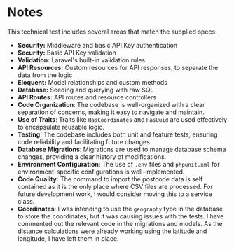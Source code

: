 # Notes

This technical test includes several areas that match the supplied specs:
- **Security:** Middleware and basic API Key authentication
- **Security:** Basic API Key validation
- **Validation:** Laravel's built-in validation rules
- **API Resources:** Custom resources for API responses, to separate the data from the logic
- **Eloquent:** Model relationships and custom methods
- **Database:** Seeding and querying with raw SQL
- **API Routes:** API routes and resource controllers
- **Code Organization**: The codebase is well-organized with a clear separation of concerns, making it easy to navigate and maintain.
- **Use of Traits**: Traits like `HasCoordinates` and `HasUuid` are used effectively to encapsulate reusable logic.
- **Testing**: The codebase includes both unit and feature tests, ensuring code reliability and facilitating future changes.
- **Database Migrations**: Migrations are used to manage database schema changes, providing a clear history of modifications.
- **Environment Configuration**: The use of `.env` files and `phpunit.xml` for environment-specific configurations is well-implemented.
- **Code Quality:** The command to import the postcode data is self contained as it is the only place where CSV files are processed. For future development work, I would consider moving this to a service class.
- **Coordinates**: I was intending to use the `geography` type in the database to store the coordinates, but it was causing issues with the tests. I have commented out the relevant code in the migrations and models. As the distance calculations were already working using the latitude and longitude, I have left them in place.